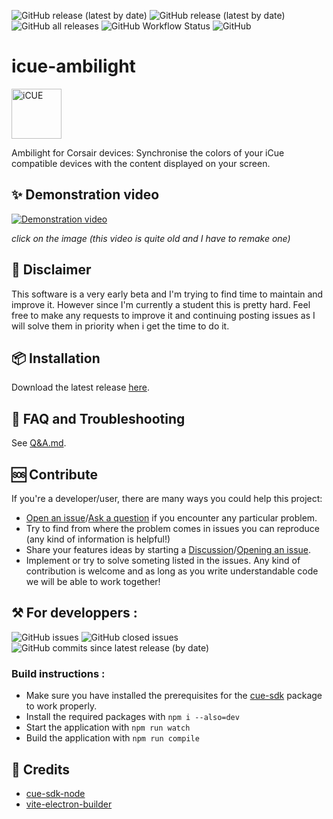 ![GitHub release (latest by date)](https://img.shields.io/github/v/release/augustinbegue/icue-ambilight?style=flat-square)
![GitHub release (latest by date)](https://img.shields.io/github/downloads/augustinbegue/icue-ambilight/latest/total?style=flat-square)
![GitHub all releases](https://img.shields.io/github/downloads/augustinbegue/icue-ambilight/total?style=flat-square)
![GitHub Workflow Status](https://img.shields.io/github/workflow/status/augustinbegue/icue-ambilight/build-release?style=flat-square)
![GitHub](https://img.shields.io/github/license/augustinbegue/icue-ambilight?style=flat-square)

# icue-ambilight

<a href="https://www.corsair.com/icue"><img src="https://cwsmgmt.corsair.com/pdp/k65-rgb-mini/assets/images/icue-logo.png" alt="iCUE" height="80" /></a>

Ambilight for Corsair devices: Synchronise the colors of your iCue compatible devices with the content displayed on your screen.

## ✨ Demonstration video

[![Demonstration video](https://img.youtube.com/vi/KBrnEDs2tdk/0.jpg)](https://www.youtube.com/watch?v=KBrnEDs2tdk)

_click on the image (this video is quite old and I have to remake one)_

## 🚨 Disclaimer

This software is a very early beta and I'm trying to find time to maintain and improve it. However since I'm currently a student this is pretty hard.
Feel free to make any requests to improve it and continuing posting issues as I will solve them in priority when i get the time to do it.

## 📦 Installation

Download the latest release [here](https://github.com/augustinbegue/icue-ambilight/releases).

## 🤔 FAQ and Troubleshooting

See [Q&A.md](./Q&A.md).

## 🆘 Contribute

If you're a developer/user, there are many ways you could help this project:

- [Open an issue](https://github.com/augustinbegue/icue-ambilight/issues/new/choose)/[Ask a question](https://github.com/augustinbegue/icue-ambilight/discussions) if you encounter any particular problem.
- Try to find from where the problem comes in issues you can reproduce (any kind of information is helpful!)
- Share your features ideas by starting a [Discussion](https://github.com/augustinbegue/icue-ambilight/discussions)/[Opening an issue](https://github.com/augustinbegue/icue-ambilight/issues/new/choose).
- Implement or try to solve someting listed in the issues. Any kind of contribution is welcome and as long as you write understandable code we will be able to work together!

## ⚒️ For developpers :

![GitHub issues](https://img.shields.io/github/issues/augustinbegue/icue-ambilight?style=flat-square)
![GitHub closed issues](https://img.shields.io/github/issues-closed/augustinbegue/icue-ambilight?color=green&style=flat-square)
![GitHub commits since latest release (by date)](https://img.shields.io/github/commits-since/augustinbegue/icue-ambilight/latest?style=flat-square)

### Build instructions :

- Make sure you have installed the prerequisites for the [cue-sdk](https://github.com/CorsairOfficial/cue-sdk-node) package to work properly.
- Install the required packages with `npm i --also=dev`
- Start the application with `npm run watch`
- Build the application with `npm run compile`

## 🙌 Credits

- [cue-sdk-node](https://github.com/CorsairOfficial/cue-sdk-node)
- [vite-electron-builder](https://github.com/cawa-93/vite-electron-builder)
